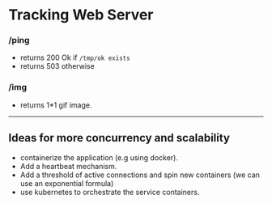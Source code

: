 # Tracking Web Server 

### /ping

- returns 200 Ok if `/tmp/ok exists`
- returns 503 otherwise

### /img
- returns 1*1 gif image.

------------------
## Ideas for more concurrency and scalability
- containerize the application (e.g using docker).
- Add a heartbeat mechanism.
- Add a threshold of active connections and spin new containers (we can use an exponential formula)
- use kubernetes to orchestrate the service containers.